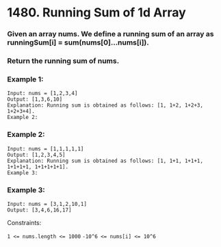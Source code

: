 # 1480. Running Sum of 1d Array

### Given an array nums. We define a running sum of an array as runningSum[i] = sum(nums[0]…nums[i]).

### Return the running sum of nums.

### Example 1:

```
Input: nums = [1,2,3,4]
Output: [1,3,6,10]
Explanation: Running sum is obtained as follows: [1, 1+2, 1+2+3, 1+2+3+4].
Example 2:
```

### Example 2:

```
Input: nums = [1,1,1,1,1]
Output: [1,2,3,4,5]
Explanation: Running sum is obtained as follows: [1, 1+1, 1+1+1, 1+1+1+1, 1+1+1+1+1].
Example 3:
```

### Example 3:

```
Input: nums = [3,1,2,10,1]
Output: [3,4,6,16,17]
```

Constraints:

`1 <= nums.length <= 1000`
`-10^6 <= nums[i] <= 10^6`
